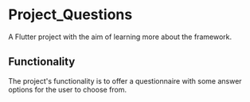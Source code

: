 # Project_Questions

A Flutter project with the aim of learning more about the framework.

## Functionality

The project's functionality is to offer a questionnaire with some answer options for the user to choose from.
